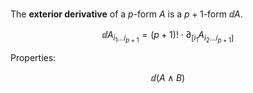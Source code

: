 The **exterior derivative** of a $p$-form $A$ is a $p+1$-form $\dd{A}$.


$$
\dd{A}_{i_1 \dots i_{p+1}} = (p+1)! \cdot \partial_{[i_1} A_{i_2\dots i_{p+1}]}
$$

Properties:

$$
\dd{(A \wedge B)}
$$